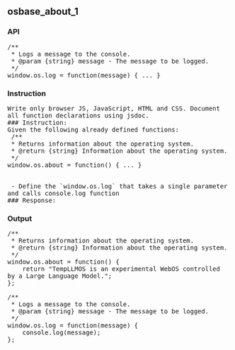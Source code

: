 ## osbase_about_1
### API
<pre style='text-wrap: wrap'>/**
 * Logs a message to the console.
 * @param {string} message - The message to be logged.
 */
window.os.log = function(message) { ... }
</pre>
### Instruction
<pre style='text-wrap: wrap'>Write only browser JS, JavaScript, HTML and CSS. Document all function declarations using jsdoc.
### Instruction:
Given the following already defined functions:
 /**
 * Returns information about the operating system.
 * @return {string} Information about the operating system.
 */
window.os.about = function() { ... }


 - Define the `window.os.log` that takes a single parameter and calls console.log function 
### Response:
</pre>
### Output
<pre style='text-wrap: wrap'>/**
 * Returns information about the operating system.
 * @return {string} Information about the operating system.
 */
window.os.about = function() {
    return "TempLLMOS is an experimental WebOS controlled by a Large Language Model.";
};

/**
 * Logs a message to the console.
 * @param {string} message - The message to be logged.
 */
window.os.log = function(message) {
    console.log(message);
};

</pre>
